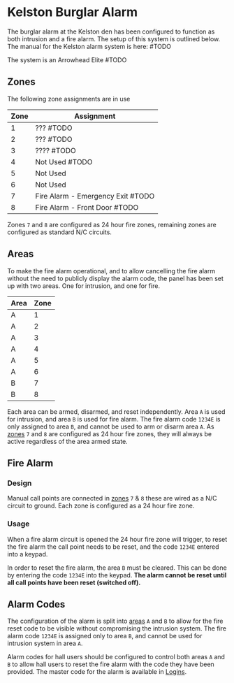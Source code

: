 # Kelston Burglar Alarm

The burglar alarm at the Kelston den has been configured to function as both intrusion and a fire alarm. The setup of this system is outlined below.
The manual for the Kelston alarm system is here: #TODO

The system is an Arrowhead Elite #TODO

## Zones

The following zone assignments are in use

| Zone | Assignment                         |
| ---- | ---------------------------------- |
| 1    | ??? #TODO                          |
| 2    | ??? #TODO                          |
| 3    | ???? #TODO                         |
| 4    | Not Used #TODO                     |
| 5    | Not Used                           |
| 6    | Not Used                           |
| 7    | Fire Alarm - Emergency Exit #TODO  |
| 8    | Fire Alarm - Front Door #TODO      |

Zones `7` and `8` are configured as 24 hour fire zones, remaining zones are configured as standard N/C circuits.

## Areas

To make the fire alarm operational, and to allow cancelling the fire alarm without the need to publicly display the alarm code, the panel has been set up with two areas. One for intrusion, and one for fire.

| Area | Zone |
| ---- | ---- |
| A    | 1    |
| A    | 2    |
| A    | 3    |
| A    | 4    |
| A    | 5    |
| A    | 6    |
| B    | 7    |
| B    | 8    |

Each area can be armed, disarmed, and reset independently. Area `A` is used for intrusion, and area `B` is used for fire alarm. The fire alarm code `1234E` is only assigned to area `B`, and cannot be used to arm or disarm area `A`. As [zones](#zones) `7` and `8` are configured as 24 hour fire zones, they will always be active regardless of the area armed state.

## Fire Alarm

### Design

Manual call points are connected in [zones](#zones) `7` & `8` these are wired as a N/C circuit to ground. Each zone is configured as a 24 hour fire zone.

### Usage

When a fire alarm circuit is opened the 24 hour fire zone will trigger, to reset the fire alarm the call point needs to be reset, and the code `1234E` entered into a keypad.

In order to reset the fire alarm, the area `B` must be cleared. This can be done by entering the code `1234E` into the keypad. **The alarm cannot be reset until all call points have been reset (switched off).**

## Alarm Codes

The configuration of the alarm is split into [areas](#areas) `A` and `B` to allow for the fire reset code to be visible without compromising the intrusion system. The fire alarm code `1234E` is assigned only to area `B`, and cannot be used for intrusion system in area `A`.

Alarm codes for hall users should be configured to control both areas `A` and `B` to allow hall users to reset the fire alarm with the code they have been provided. The master code for the alarm is available in [Logins](../../Index.md#logins).
